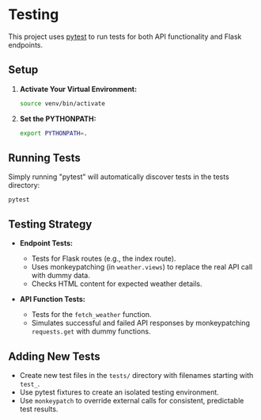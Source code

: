# Testing

This project uses [pytest](https://pytest.org/) to run tests for both API functionality and Flask endpoints.

## Setup

1. **Activate Your Virtual Environment:**

   ```bash
   source venv/bin/activate

2. **Set the PYTHONPATH:**

   ```bash
   export PYTHONPATH=.

## Running Tests
Simply running "pytest" will automatically discover tests in the tests directory:

``
pytest
``


## Testing Strategy

- **Endpoint Tests:**
  - Tests for Flask routes (e.g., the index route).
  - Uses monkeypatching (in `weather.views`) to replace the real API call with dummy data.
  - Checks HTML content for expected weather details.

- **API Function Tests:**
  - Tests for the `fetch_weather` function.
  - Simulates successful and failed API responses by monkeypatching `requests.get` with dummy functions.

## Adding New Tests

- Create new test files in the `tests/` directory with filenames starting with `test_`.
- Use pytest fixtures to create an isolated testing environment.
- Use `monkeypatch` to override external calls for consistent, predictable test results.

